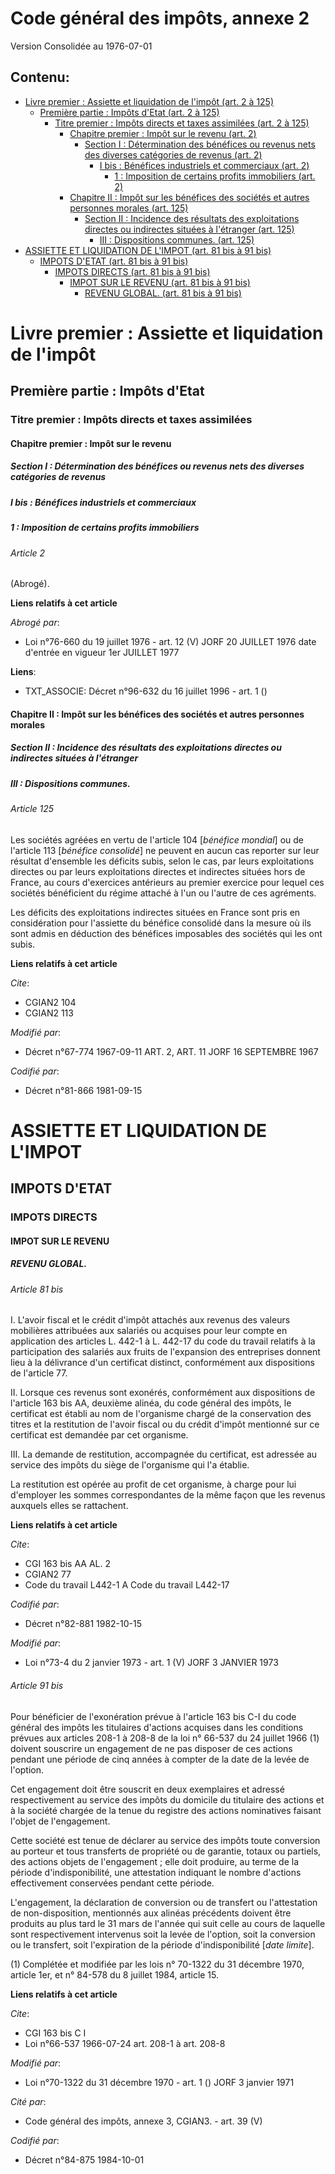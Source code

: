 # Code général des impôts, annexe 2  
Version Consolidée au 1976-07-01
## Contenu: 
  - [Livre premier : Assiette et liquidation de l'impôt (art. 2 à 125)](#1)
    - [Première partie : Impôts d'Etat (art. 2 à 125)](#2)
      - [Titre premier : Impôts directs et taxes assimilées (art. 2 à 125)](#3)
        - [Chapitre premier : Impôt sur le revenu (art. 2)](#4)
          - [Section I : Détermination des bénéfices ou revenus nets des diverses catégories de revenus (art. 2)](#5)
            - [I bis : Bénéfices industriels et commerciaux (art. 2)](#6)
              - [1 : Imposition de certains profits immobiliers (art. 2)](#7)
        - [Chapitre II : Impôt sur les bénéfices des sociétés et autres personnes morales (art. 125)](#8)
          - [Section II : Incidence des résultats des exploitations directes ou indirectes situées à l'étranger (art. 125)](#9)
            - [III : Dispositions communes. (art. 125)](#10)
  - [ASSIETTE ET LIQUIDATION DE L'IMPOT (art. 81 bis à 91 bis)](#11)
    - [IMPOTS D'ETAT (art. 81 bis à 91 bis)](#12)
      - [IMPOTS DIRECTS (art. 81 bis à 91 bis)](#13)
        - [IMPOT SUR LE REVENU (art. 81 bis à 91 bis)](#14)
          - [REVENU GLOBAL. (art. 81 bis à 91 bis)](#15)
# Livre premier : Assiette et liquidation de l'impôt<a id=1></a>

## Première partie : Impôts d'Etat<a id=2></a>

### Titre premier : Impôts directs et taxes assimilées<a id=3></a>

#### Chapitre premier : Impôt sur le revenu<a id=4></a>

##### Section I : Détermination des bénéfices ou revenus nets des diverses catégories de revenus<a id=5></a>

##### I bis : Bénéfices industriels et commerciaux<a id=6></a>

##### 1 : Imposition de certains profits immobiliers<a id=7></a>

###### Article 2

(Abrogé).

**Liens relatifs à cet article**

_Abrogé par_:

  - Loi n°76-660 du 19 juillet 1976 - art. 12 (V) JORF 20 JUILLET 1976 date d'entrée en vigueur 1er JUILLET 1977

**Liens**:

  - TXT_ASSOCIE: Décret n°96-632 du 16 juillet 1996 - art. 1 ()


#### Chapitre II : Impôt sur les bénéfices des sociétés et autres personnes morales<a id=8></a>

##### Section II : Incidence des résultats des exploitations directes ou indirectes situées à l'étranger<a id=9></a>

##### III : Dispositions communes.<a id=10></a>

###### Article 125

Les sociétés agréées en vertu de l'article 104 [*bénéfice mondial*] ou de l'article 113 [*bénéfice consolidé*] ne peuvent en
aucun cas reporter sur leur résultat d'ensemble les déficits subis, selon le cas, par leurs exploitations directes ou par
leurs exploitations directes et indirectes situées hors de France, au cours d'exercices antérieurs au premier exercice pour
lequel ces sociétés bénéficient du régime attaché à l'un ou l'autre de ces agréments.

Les déficits des exploitations indirectes situées en France sont pris en considération pour l'assiette du bénéfice consolidé
dans la mesure où ils sont admis en déduction des bénéfices imposables des sociétés qui les ont subis.

**Liens relatifs à cet article**

_Cite_:

  - CGIAN2 104
  - CGIAN2 113

_Modifié par_:

  - Décret n°67-774 1967-09-11 ART. 2, ART. 11 JORF 16 SEPTEMBRE 1967

_Codifié par_:

  - Décret n°81-866 1981-09-15


# ASSIETTE ET LIQUIDATION DE L'IMPOT<a id=11></a>

## IMPOTS D'ETAT<a id=12></a>

### IMPOTS DIRECTS<a id=13></a>

#### IMPOT SUR LE REVENU<a id=14></a>

##### REVENU GLOBAL.<a id=15></a>

###### Article 81 bis

I. L'avoir fiscal et le crédit d'impôt attachés aux revenus des valeurs mobilières attribuées aux salariés ou acquises pour
leur compte en application des articles L. 442-1 à L. 442-17 du code du travail relatifs à la participation des salariés aux
fruits de l'expansion des entreprises donnent lieu à la délivrance d'un certificat distinct, conformément aux dispositions de
l'article 77.

II. Lorsque ces revenus sont exonérés, conformément aux dispositions de l'article 163 bis AA, deuxième alinéa, du code
général des impôts, le certificat est établi au nom de l'organisme chargé de la conservation des titres et la restitution de
l'avoir fiscal ou du crédit d'impôt mentionné sur ce certificat est demandée par cet organisme.

III. La demande de restitution, accompagnée du certificat, est adressée au service des impôts du siège de l'organisme qui l'a
établie.

La restitution est opérée au profit de cet organisme, à charge pour lui d'employer les sommes correspondantes de la même
façon que les revenus auxquels elles se rattachent.

**Liens relatifs à cet article**

_Cite_:

  - CGI 163 bis AA AL. 2
  - CGIAN2 77
  - Code du travail L442-1 A Code du travail L442-17

_Codifié par_:

  - Décret n°82-881 1982-10-15

_Modifié par_:

  - Loi n°73-4 du 2 janvier 1973 - art. 1 (V) JORF 3 JANVIER 1973


###### Article 91 bis

Pour bénéficier de l'exonération prévue à l'article 163 bis C-I du code général des impôts les titulaires d'actions acquises
dans les conditions prévues aux articles 208-1 à 208-8 de la loi n° 66-537 du 24 juillet 1966 (1) doivent souscrire un
engagement de ne pas disposer de ces actions pendant une période de cinq années à compter de la date de la levée de l'option.

Cet engagement doit être souscrit en deux exemplaires et adressé respectivement au service des impôts du domicile du
titulaire des actions et à la société chargée de la tenue du registre des actions nominatives faisant l'objet de
l'engagement.

Cette société est tenue de déclarer au service des impôts toute conversion au porteur et tous transferts de propriété ou de
garantie, totaux ou partiels, des actions objets de l'engagement ; elle doit produire, au terme de la période
d'indisponibilité, une attestation indiquant le nombre d'actions effectivement conservées pendant cette période.

L'engagement, la déclaration de conversion ou de transfert ou l'attestation de non-disposition, mentionnés aux alinéas
précédents doivent être produits au plus tard le 31 mars de l'année qui suit celle au cours de laquelle sont respectivement
intervenus soit la levée de l'option, soit la conversion ou le transfert, soit l'expiration de la période d'indisponibilité
[*date limite*].

(1) Complétée et modifiée par les lois n° 70-1322 du 31 décembre 1970, article 1er, et n° 84-578 du 8 juillet 1984, article
15.

**Liens relatifs à cet article**

_Cite_:

  - CGI 163 bis C I
  - Loi n°66-537 1966-07-24 art. 208-1 à art. 208-8

_Modifié par_:

  - Loi n°70-1322 du 31 décembre 1970 - art. 1 () JORF 3 janvier 1971

_Cité par_:

  - Code général des impôts, annexe 3, CGIAN3. - art. 39 (V)

_Codifié par_:

  - Décret n°84-875 1984-10-01


